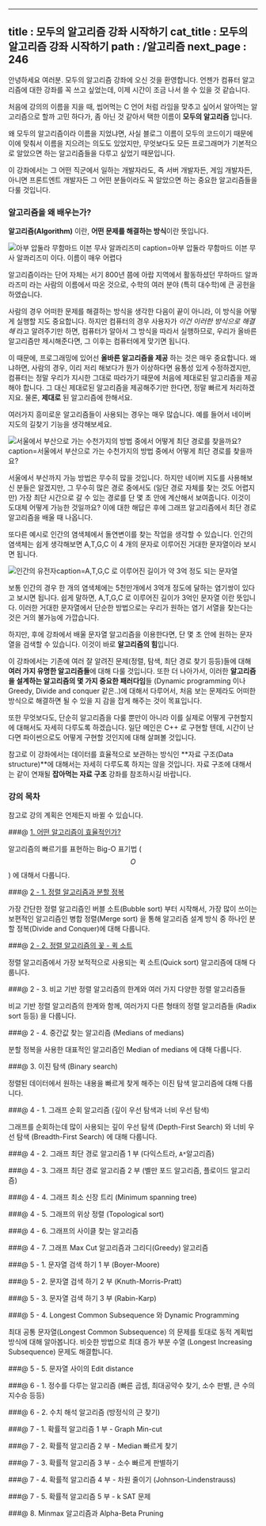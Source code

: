 ----------------
title : 모두의 알고리즘 강좌 시작하기
cat_title :  모두의 알고리즘 강좌 시작하기
path : /알고리즘
next_page : 246
--------------

안녕하세요 여러분. 모두의 알고리즘 강좌에 오신 것을 환영합니다. 언젠가 컴퓨터 알고리즘에 대한 강좌를 꼭 쓰고 싶었는데, 이제 시간이 조금 나서 쓸 수 있을 것 같습니다.

처음에 강의의 이름을 지을 때, 씹어먹는 C 언어 처럼 라임을 맞추고 싶어서 알아먹는 알고리즘으로 할까 고민 하다가, 좀 아닌 것 같아서 택한 이름이 **모두의 알고리즘** 입니다. 

왜 모두의 알고리즘이라 이름을 지었냐면, 사실 블로그 이름이 모두의 코드이기 때문에 이에 맞춰서 이름을 지으려는 의도도 있었지만, 무엇보다도 모든 프로그래머가 기본적으로 알았으면 하는 알고리즘들을 다루고 싶었기 때문입니다. 

이 강좌에서는 그 어떤 직군에서 일하는 개발자라도, 즉 서버 개발자든, 게임 개발자든, 아니면 프론트엔트 개발자든 그 어떤 분들이라도 꼭 알았으면 하는 중요한 알고리즘들을 다룰 것입니다. 

### 알고리즘을 왜 배우는가?

**알고리즘(Algorithm)** 이란, **어떤 문제를 해결하는 방식**이란 뜻입니다.

![아부 압둘라 무함마드 이븐 무사 알콰리즈미 caption=아부 압둘라 무함마드 이븐 무사 알콰리즈미 이다. 이름이 매우 어렵다](/img/algorithm_guy.png)

알고리즘이라는 단어 자체는 서기 800년 쯤에 아랍 지역에서 활동하셨던 무하마드 알콰라즈미 라는 사람의 이름에서 따온 것으로, 수학의 여러 분야 (특히 대수학)에 큰 공헌을 하였습니다.

사람의 경우 어떠한 문제를 해결하는 방식을 생각한 다음이 끝이 아니라, 이 방식을 어떻게 실행할 지도 중요합니다. 하지만 컴퓨터의 경우 사용자가 *이건 이러한 방식으로 해결해* 라고 알려주기만 하면, 컴퓨터가 알아서 그 방식을 따라서 실행하므로, 우리가 올바른 알고리즘만 제시해준다면, 그 이후는 컴퓨터에게 맞기면 됩니다.

이 때문에, 프로그래밍에 있어선 **올바른 알고리즘을 제공** 하는 것은 매우 중요합니다. 왜냐하면, 사람의 경우, 이리 저리 해보다가 뭔가 이상하다면 융통성 있게 수정하겠지만, 컴퓨터는 정말 우리가 지시한 그대로 따라가기 때문에 처음에 제대로된 알고리즘을 제공해야 합니다. 그 대신 제대로된 알고리즘을 제공해주기만 한다면, 정말 빠르게 처리하겠지요. 물론, **제대로** 된 알고리즘에 한해서요.

여러가지 흥미로운 알고리즘들이 사용되는 경우는 매우 많습니다. 예를 들어서 네이버 지도의 길찾기 기능을 생각해보세요.

![서울에서 부산으로 가는 수천가지의 방법 중에서 어떻게 최단 경로를 찾을까요?caption=서울에서 부산으로 가는 수천가지의 방법 중에서 어떻게 최단 경로를 찾을까요?](/img/navigation.png)

서울에서 부산까지 가능 방법은 무수히 많을 것입니다. 하지만 네이버 지도를 사용해보신 분들은 알겠지만, 그 무수히 많은 경로 중에서도 (일단 경로 자체를 찾는 것도 어렵지만) 가장 최단 시간으로 갈 수 있는 경로를 단 몇 초 안에 계산해서 보여줍니다. 이것이 도대체 어떻게 가능한 것일까요? 이에 대한 해답은 후에 그래프 알고리즘에서 최단 경로 알고리즘을 배울 때 나옵니다.

또다른 예시로 인간의 염색체에서 돌연변이를 찾는 작업을 생각할 수 있습니다. 인간의 염색체는 쉽게 생각해보면 A,T,G,C 이 4 개의 문자로 이루어진 거대한 문자열이라 보시면 됩니다.

![인간의 유전자caption=A,T,G,C 로 이루어진 길이가 약 3억 정도 되는 문자열](/img/human_genome.gif)

보통 인간의 경우 한 개의 염색체에는 5천만개에서 3억개 정도에 달하는 염기쌍이 있다고 보시면 됩니다. 쉽게 말하면, A,T,G,C 로 이루어진 길이가 3억인 문자열 이란 뜻입니다. 이러한 거대한 문자열에서 단순한 방법으로는 우리가 원하는 염기 서열을 찾는다는 것은 거의 불가능에 가깝습니다.

하지만, 후에 강좌에서 배울 문자열 알고리즘을 이용한다면, 단 몇 초 안에 원하는 문자열을 검색할 수 있습니다. 이것이 바로 **알고리즘의 힘**입니다.

이 강좌에서는 기존에 여러 잘 알려진 문제(정렬, 탐색, 최단 경로 찾기 등등)들에 대해 **여러 가지 유명한 알고리즘들**에 대해 다룰 것입니다. 또한 더 나아가서, 이러한 **알고리즘을 설계하는 알고리즘의 몇 가지 중요한 패러다임**들 (Dynamic programming 이나 Greedy, Divide and conquer 같은..)에 대해서 다루어서, 처음 보는 문제라도 어떠한 방식으로 해결하면 될 수 있을 지 감을 잡게 해주는 것이 목표입니다.

또한 무엇보다도, 단순히 알고리즘을 다룰 뿐만이 아니라 이를 실제로 어떻게 구현할지에 대해서도 자세히 다루도록 하겠습니다. 일단 메인은 C++ 로 구현할 텐데, 시간이 난다면 파이썬으로도 어떻게 구현할 것인지에 대해 살펴볼 것입니다. 

참고로 이 강좌에서는 데이터를 효율적으로 보관하는 방식인 **자료 구조(Data structure)**에 대해서는 자세히 다루도록 하지는 않을 것입니다. 자료 구조에 대해서는 같이 연재될 **잡아먹는 자료 구조** 강좌를 참조하시길 바랍니다.

### 강의 목차

참고로 강의 계획은 언제든지 바뀔 수 있습니다.

###@ [1. 어떤 알고리즘이 효율적인가?](/246)

알고리즘의 빠르기를 표현하는 Big-O 표기법 ($$O$$) 에 대해서 다룹니다.

###@ [2 - 1. 정렬 알고리즘과 분할 정복](/247)

가장 간단한 정렬 알고리즘인 버블 소트(Bubble sort) 부터 시작해서, 가장 많이 쓰이는 보편적인 알고리즘인 병합 정렬(Merge sort) 을 통해 알고리즘 설계 방식 중 하나인 분할 정복(Divide and Conquer)에 대해 다룹니다.

###@ [2 - 2. 정렬 알고리즘의 꽃 - 퀵 소트](/249)

정렬 알고리즘에서 가장 보적적으로 사용되는 퀵 소트(Quick sort) 알고리즘에 대해 다룹니다.

###@ 2 - 3. 비교 기반 정렬 알고리즘의 한계와 여러 가지 다양한 정렬 알고리즘들

비교 기반 정렬 알고리즘의 한계와 함께, 여러가지 다른 형태의 정렬 알고리즘들 (Radix sort 등등) 을 다룹니다.

###@ 2 - 4. 중간값 찾는 알고리즘 (Medians of medians)

분할 정복을 사용한 대표적인 알고리즘인 Median of medians 에 대해 다룹니다.

###@ 3. 이진 탐색 (Binary search)

정렬된 데이터에서 원하는 내용을 빠르게 찾게 해주는 이진 탐색 알고리즘에 대해 다룹니다.

###@ 4 - 1. 그래프 순회 알고리즘 (깊이 우선 탐색과 너비 우선 탐색)

그래프를 순회하는데 많이 사용되는 깊이 우선 탐색 (Depth-First Search) 와 너비 우선 탐색 (Breadth-First Search) 에 대해 다룹니다.

###@ 4 - 2. 그래프 최단 경로 알고리즘 1 부 (다익스트라, `A*`알고리즘)

###@ 4 - 3. 그래프 최단 경로 알고리즘 2 부 (벨만 포드 알고리즘, 플로이드 알고리즘)

###@ 4 - 4. 그래프 최소 신장 트리 (Minimum spanning tree)

###@ 4 - 5. 그래프의 위상 정렬 (Topological sort)

###@ 4 - 6. 그래프의 사이클 찾는 알고리즘

###@ 4 - 7. 그래프 Max Cut 알고리즘과 그리디(Greedy) 알고리즘

###@ 5 - 1. 문자열 검색 하기 1 부 (Boyer-Moore)

###@ 5 - 2. 문자열 검색 하기 2 부 (Knuth-Morris-Pratt)

###@ 5 - 3. 문자열 검색 하기 3 부 (Rabin-Karp)

###@ 5 - 4. Longest Common Subsequence 와 Dynamic Programming

최대 공통 문자열(Longest Common Subsequence) 의 문제를 토대로 동적 계획법 방식에 대해 알아봅니다. 비슷한 방법으로 최대 증가 부분 수열 (Longest Increasing Subsequence) 문제도 해결합니다.

###@ 5 - 5. 문자열 사이의 Edit distance

###@ 6 - 1. 정수를 다루는 알고리즘 (빠른 곱셈, 최대공약수 찾기, 소수 판별, 큰 수의 지수승 등등)

###@ 6 - 2. 수치 해석 알고리즘 (방정식의 근 찾기)

###@ 7 - 1. 확률적 알고리즘 1 부 - Graph Min-cut

###@ 7 - 2. 확률적 알고리즘 2 부 - Median 빠르게 찾기

###@ 7 - 3. 확률적 알고리즘 3 부 - 소수 빠르게 판별하기

###@ 7 - 4. 확률적 알고리즘 4 부 - 차원 줄이기 (Johnson-Lindenstrauss)

###@ 7 - 5. 확률적 알고리즘 5 부 - k SAT 문제

###@ 8. Minmax 알고리즘과 Alpha-Beta Pruning